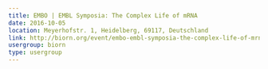 ```yaml
---
title: EMBO | EMBL Symposia: The Complex Life of mRNA
date: 2016-10-05
location: Meyerhofstr. 1, Heidelberg, 69117, Deutschland
link: http://biorn.org/event/embo-embl-symposia-the-complex-life-of-mrna/
usergroup: biorn
type: usergroup
---
```

